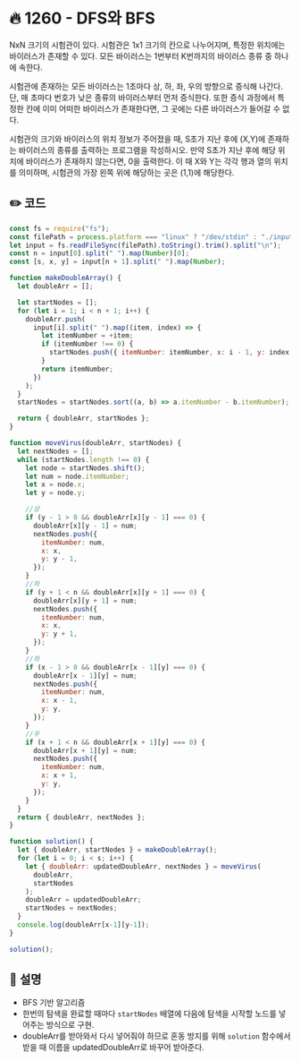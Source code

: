 # 🔥 1260 - DFS와 BFS

NxN 크기의 시험관이 있다. 시험관은 1x1 크기의 칸으로 나누어지며, 특정한 위치에는 바이러스가 존재할 수 있다. 모든 바이러스는 1번부터 K번까지의 바이러스 종류 중 하나에 속한다.

시험관에 존재하는 모든 바이러스는 1초마다 상, 하, 좌, 우의 방향으로 증식해 나간다. 단, 매 초마다 번호가 낮은 종류의 바이러스부터 먼저 증식한다. 또한 증식 과정에서 특정한 칸에 이미 어떠한 바이러스가 존재한다면, 그 곳에는 다른 바이러스가 들어갈 수 없다.

시험관의 크기와 바이러스의 위치 정보가 주어졌을 때, S초가 지난 후에 (X,Y)에 존재하는 바이러스의 종류를 출력하는 프로그램을 작성하시오. 만약 S초가 지난 후에 해당 위치에 바이러스가 존재하지 않는다면, 0을 출력한다. 이 때 X와 Y는 각각 행과 열의 위치를 의미하며, 시험관의 가장 왼쪽 위에 해당하는 곳은 (1,1)에 해당한다.

## ✏️ 코드

```js
const fs = require("fs");
const filePath = process.platform === "linux" ? "/dev/stdin" : "./input.txt";
let input = fs.readFileSync(filePath).toString().trim().split("\n");
const n = input[0].split(" ").map(Number)[0];
const [s, x, y] = input[n + 1].split(" ").map(Number);

function makeDoubleArray() {
  let doubleArr = [];

  let startNodes = [];
  for (let i = 1; i < n + 1; i++) {
    doubleArr.push(
      input[i].split(" ").map((item, index) => {
        let itemNumber = +item;
        if (itemNumber !== 0) {
          startNodes.push({ itemNumber: itemNumber, x: i - 1, y: index });
        }
        return itemNumber;
      })
    );
  }
  startNodes = startNodes.sort((a, b) => a.itemNumber - b.itemNumber);

  return { doubleArr, startNodes };
}

function moveVirus(doubleArr, startNodes) {
  let nextNodes = [];
  while (startNodes.length !== 0) {
    let node = startNodes.shift();
    let num = node.itemNumber;
    let x = node.x;
    let y = node.y;

    //상
    if (y - 1 > 0 && doubleArr[x][y - 1] === 0) {
      doubleArr[x][y - 1] = num;
      nextNodes.push({
        itemNumber: num,
        x: x,
        y: y - 1,
      });
    }
    //하
    if (y + 1 < n && doubleArr[x][y + 1] === 0) {
      doubleArr[x][y + 1] = num;
      nextNodes.push({
        itemNumber: num,
        x: x,
        y: y + 1,
      });
    }
    //좌
    if (x - 1 > 0 && doubleArr[x - 1][y] === 0) {
      doubleArr[x - 1][y] = num;
      nextNodes.push({
        itemNumber: num,
        x: x - 1,
        y: y,
      });
    }
    //우
    if (x + 1 < n && doubleArr[x + 1][y] === 0) {
      doubleArr[x + 1][y] = num;
      nextNodes.push({
        itemNumber: num,
        x: x + 1,
        y: y,
      });
    }
  }
  return { doubleArr, nextNodes };
}

function solution() {
  let { doubleArr, startNodes } = makeDoubleArray();
  for (let i = 0; i < s; i++) {
    let { doubleArr: updatedDoubleArr, nextNodes } = moveVirus(
      doubleArr,
      startNodes
    );
    doubleArr = updatedDoubleArr;
    startNodes = nextNodes;
  }
  console.log(doubleArr[x-1][y-1]);
}

solution();
```

## 🌱 설명

- BFS 기반 알고리즘
- 한번의 탐색을 완료할 때마다 `startNodes` 배열에 다음에 탐색을 시작할 노드를 넣어주는 방식으로 구현.
- doubleArr를 받아와서 다시 넣어줘야 하므로 혼동 방지를 위해 `solution` 함수에서 받을 때 이름을 updatedDoubleArr로 바꾸어 받아준다.
